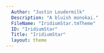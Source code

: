 ```yaml
---
  Author: "Justin Loudermilk"
  Description: "A bluish monokai."
  FileName: "IridiumStar.tmTheme"
  ID: "IridiumStar"
  Title: "IridiumStar"
  layout: theme
---
```

  